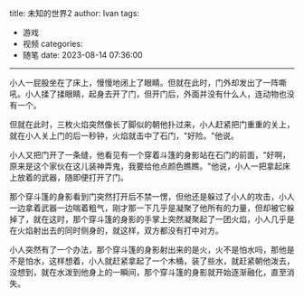 title: 未知的世界2
author: Ivan
tags:
  - 游戏
  - 视频
categories:
  - 随笔
date: 2023-08-14 07:36:00
---
小人一屁股坐在了床上，慢慢地闭上了眼睛。但就在此时，门外却发出了一阵嘶吼。小人揉了揉眼睛，起身去开了门，但开门后，外面并没有什么人，连动物也没有一个。

但就在此时，三枚火焰突然像长了脚似的朝他扑过来，小人赶紧把门重重的关上，就在小人关上门的后一秒钟，火焰就击中了石门，"好险。"他说。

小人又把门开了一条缝，他看见有一个穿着斗篷的身影站在石门的前面，"好啊，原来是这个家伙在这儿装神弄鬼，我要给他点颜色瞧瞧。"他说，小人一把拿起床上放着的武器，随即便打开了门。

那个穿斗篷的身影看到门突然打开后不禁一愣，但他还是躲过了小人的攻击，小人一边拿着武器一边喘着粗气，刚才那一下几乎是凝聚了他所有的力量，但却被它躲掉了，就在这时，那个穿斗篷的身影的手掌上突然凝聚起了一团火焰，小人几乎是在火焰射出去的同时侧身的，就这样，双方都没有打中对方。

小人突然有了一个办法，那个穿斗篷的身影射出来的是火，火不是怕水吗，那他是不是怕水，这样想着，小人就赶紧拿起了一个木桶，装了些水，就赶紧朝他泼去，没想到，就在水泼到他身上的一瞬间，那个穿斗篷的身影就开始逐渐融化，直至消失。